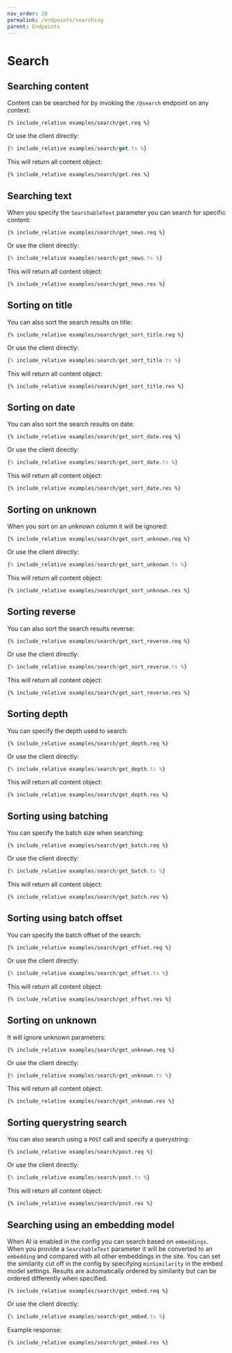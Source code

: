 ```yaml
---
nav_order: 20
permalink: /endpoints/searching
parent: Endpoints
---
```


# Search

## Searching content

Content can be searched for by invoking the `/@search` endpoint on any context:

```http
{% include_relative examples/search/get.req %}
```

Or use the client directly:

```ts
{% include_relative examples/search/get.ts %}
```

This will return all content object:

```http
{% include_relative examples/search/get.res %}
```

## Searching text

When you specify the `SearchableText` parameter you can search for specific content:

```http
{% include_relative examples/search/get_news.req %}
```

Or use the client directly:

```ts
{% include_relative examples/search/get_news.ts %}
```

This will return all content object:

```http
{% include_relative examples/search/get_news.res %}
```

## Sorting on title

You can also sort the search results on title:

```http
{% include_relative examples/search/get_sort_title.req %}
```

Or use the client directly:

```ts
{% include_relative examples/search/get_sort_title.ts %}
```

This will return all content object:

```http
{% include_relative examples/search/get_sort_title.res %}
```

## Sorting on date

You can also sort the search results on date:

```http
{% include_relative examples/search/get_sort_date.req %}
```

Or use the client directly:

```ts
{% include_relative examples/search/get_sort_date.ts %}
```

This will return all content object:

```http
{% include_relative examples/search/get_sort_date.res %}
```

## Sorting on unknown

When you sort on an unknown column it will be ignored:

```http
{% include_relative examples/search/get_sort_unknown.req %}
```

Or use the client directly:

```ts
{% include_relative examples/search/get_sort_unknown.ts %}
```

This will return all content object:

```http
{% include_relative examples/search/get_sort_unknown.res %}
```

## Sorting reverse

You can also sort the search results reverse:

```http
{% include_relative examples/search/get_sort_reverse.req %}
```

Or use the client directly:

```ts
{% include_relative examples/search/get_sort_reverse.ts %}
```

This will return all content object:

```http
{% include_relative examples/search/get_sort_reverse.res %}
```

## Sorting depth

You can specify the depth used to search:

```http
{% include_relative examples/search/get_depth.req %}
```

Or use the client directly:

```ts
{% include_relative examples/search/get_depth.ts %}
```

This will return all content object:

```http
{% include_relative examples/search/get_depth.res %}
```

## Sorting using batching

You can specify the batch size when searching:

```http
{% include_relative examples/search/get_batch.req %}
```

Or use the client directly:

```ts
{% include_relative examples/search/get_batch.ts %}
```

This will return all content object:

```http
{% include_relative examples/search/get_batch.res %}
```

## Sorting using batch offset

You can specify the batch offset of the search:

```http
{% include_relative examples/search/get_offset.req %}
```

Or use the client directly:

```ts
{% include_relative examples/search/get_offset.ts %}
```

This will return all content object:

```http
{% include_relative examples/search/get_offset.res %}
```

## Sorting on unknown

It will ignore unknown parameters:

```http
{% include_relative examples/search/get_unknown.req %}
```

Or use the client directly:

```ts
{% include_relative examples/search/get_unknown.ts %}
```

This will return all content object:

```http
{% include_relative examples/search/get_unknown.res %}
```

## Sorting querystring search

You can also search using a `POST` call and specify a querystring:

```http
{% include_relative examples/search/post.req %}
```

Or use the client directly:

```ts
{% include_relative examples/search/post.ts %}
```

This will return all content object:

```http
{% include_relative examples/search/post.res %}
```

## Searching using an embedding model

When AI is enabled in the config you can search based on `embeddings`. When you provide a `SearchableText` parameter it will be converted to an `embedding` and compared with all other embeddings in the site. You can set the similarity cut off in the config by specifying `minSimilarity` in the embed model settings. Results are automatically ordered by similarity but can be ordered differently when specified.

```http
{% include_relative examples/search/get_embed.req %}

```

Or use the client directly:

```ts
{% include_relative examples/search/get_embed.ts %}
```

Example response:

```http
{% include_relative examples/search/get_embed.res %}
```
